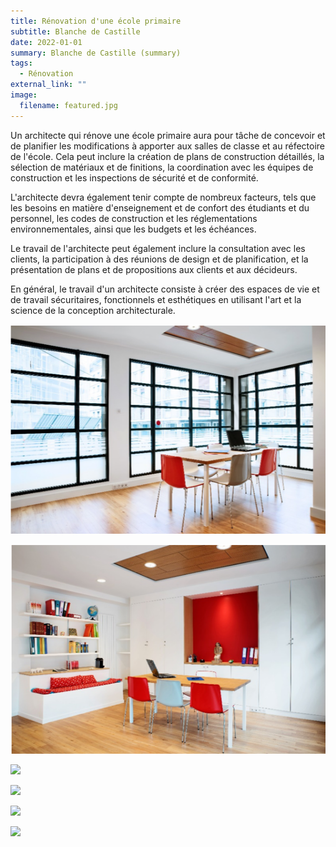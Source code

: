 ```yaml
---
title: Rénovation d'une école primaire
subtitle: Blanche de Castille
date: 2022-01-01
summary: Blanche de Castille (summary)
tags:
  - Rénovation
external_link: ""
image:
  filename: featured.jpg
---
```

Un architecte qui rénove une école primaire aura pour tâche de concevoir et de planifier les modifications à apporter aux salles de classe et au réfectoire de l'école. Cela peut inclure la création de plans de construction détaillés, la sélection de matériaux et de finitions, la coordination avec les équipes de construction et les inspections de sécurité et de conformité.

L'architecte devra également tenir compte de nombreux facteurs, tels que les besoins en matière d'enseignement et de confort des étudiants et du personnel, les codes de construction et les réglementations environnementales, ainsi que les budgets et les échéances.

Le travail de l'architecte peut également inclure la consultation avec les clients, la participation à des réunions de design et de planification, et la présentation de plans et de propositions aux clients et aux décideurs.

En général, le travail d'un architecte consiste à créer des espaces de vie et de travail sécuritaires, fonctionnels et esthétiques en utilisant l'art et la science de la conception architecturale.

![](blanche_9.png)

![](blanche_8.png)

![](jem-cao-0060.jpg)

![](jem-cao-0097.jpg)

![](a16107.jpg)

![](a16095.jpg)